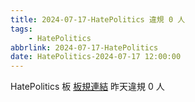 ```yaml
---
title: 2024-07-17-HatePolitics 違規 0 人
tags:
    - HatePolitics
abbrlink: 2024-07-17-HatePolitics
date: HatePolitics-2024-07-17 12:00:00
---
```

HatePolitics 板 [板規連結](https://www.ptt.cc/bbs/HatePolitics/M.1617115262.A.D60.html)
昨天違規 0 人

